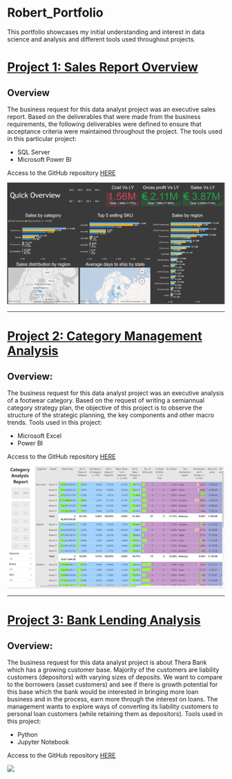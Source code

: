 # Robert_Portfolio
This portfolio showcases my initial understanding and interest in data science and analysis and different tools used throughout projects.

# [Project 1: Sales Report Overview](https://rhannula.github.io/Sales_Report/)

## Overview

The business request for this data analyst project was an executive sales report. Based on the deliverables that were made from the business requirements, the following deliverables were defined to ensure that acceptance criteria were maintained throughout the project. The tools used in this particular project:

  - SQL Server
  - Microsoft Power BI

Access to the GitHub repository [HERE](https://github.com/rhannula/Sales_Report)

[![ALT](https://raw.githubusercontent.com/rhannula/Sales_Report/main/Images/Screenshot%202022-03-28%20211149.png)](https://app.powerbi.com/groups/me/reports/e38d527a-d260-4079-b7fd-8f305c4e03c3/ReportSection)

---
# [Project 2: Category Management Analysis](https://rhannula.github.io/Category_Management_Analysis/)

## Overview:

The business request for this data analyst project was an executive analysis of a footwear category.  Based on the request of writing a semiannual category strategy plan, the objective of this project is to observe the structure of the strategic planning, the key components and other macro trends. Tools used in this project:

  - Microsoft Excel
  - Power BI

Access to the GitHub repository [HERE](https://github.com/rhannula/Category_Management_Analysis)

[![](https://raw.githubusercontent.com/rhannula/Category_Management_Analysis/main/Images/Screenshot%202022-03-28%20211447.png)](https://app.powerbi.com/groups/me/reports/9f93414f-4263-42a8-b19c-0f97bf773d08/ReportSection190a24d7dc419bc94d23)


---
# [Project 3: Bank Lending Analysis](https://github.com/rhannula/Bank_Loan_Analysis)

## Overview:

The business request for this data analyst project is about Thera Bank which has a growing customer base. Majority of the customers are liability customers (depositors) with varying sizes of deposits. We want to compare to the borrowers (asset customers) and see if there is growth potential for this base which the bank would be interested in bringing more loan business and in the process, earn more through the interest on loans. The management wants to explore ways of converting its liability customers to personal loan customers (while retaining them as depositors).
Tools used in this project:

- Python
- Jupyter Notebook

Access to the GitHub repository [HERE](https://github.com/rhannula/Bank_Loan_Analysis)

[![](https://raw.githubusercontent.com/rhannula/Loan_Analysis/main/Pictures/Screenshot%202022-11-09%20at%2016.33.38.png)](https://github.com/rhannula/Bank_Loan_Analysis/blob/main/Code/Bank%20Loan%20Analysis.ipynb)

